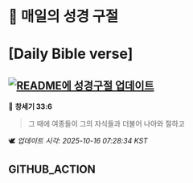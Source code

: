 # 🙏 매일의 성경 구절
# [Daily Bible verse]
## [![README에 성경구절 업데이트](https://github.com/DONGSUKA/first_test/actions/workflows/update-readme-bible.yml/badge.svg)](https://github.com/DONGSUKA/first_test/actions/workflows/update-readme-bible.yml)
<!-- START_BIBLE_VERSE -->
📖 **창세기 33:6**
> 그 때에 여종들이 그의 자식들과 더불어 나아와 절하고

🕊️ _업데이트 시각: 2025-10-16 07:28:34 KST_
  <!-- END_BIBLE_VERSE -->
## GITHUB_ACTION

